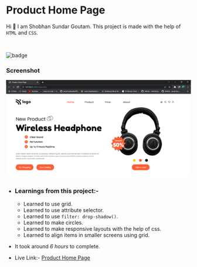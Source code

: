 # Product Home Page

Hi 👋 I am Shobhan Sundar Goutam. This project is made with the help of `HTML` and `CSS`.

<br>

![badge](https://img.shields.io/badge/HTML-CSS-blue)

### Screenshot

![Project-7 Screenshot](./project-7.png)

- ### Learnings from this project:-

  - Learned to use grid.
  - Learned to use attribute selector.
  - Learned to use `filter: drop-shadow()`.
  - Learned to make circles.
  - Learned to make responsive layouts with the help of css.
  - Learned to align items in smaller screens using grid.

- It took around _6 hours_ to complete.

- Live Link:- [Product Home Page](https://product-fsjs7.netlify.app/)
